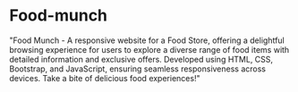 # Food-munch
"Food Munch - A responsive website for a Food Store, offering a delightful browsing experience for users to explore a diverse range of food items with detailed information and exclusive offers. Developed using HTML, CSS, Bootstrap, and JavaScript, ensuring seamless responsiveness across devices. Take a bite of delicious food experiences!"
